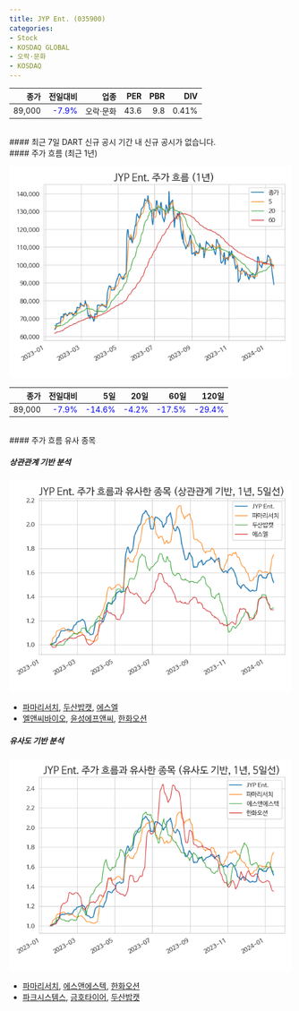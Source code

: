 ```yaml
---
title: JYP Ent. (035900)
categories:
- Stock
- KOSDAQ GLOBAL
- 오락·문화
- KOSDAQ
---
```


|**종가**|**전일대비**|**업종**|**PER**|**PBR**|**DIV**|
|-------:|-----------:|-------:|------:|------:|------:|
|89,000|<span style="color: blue">-7.9%</span>|오락·문화|43.6|9.8|0.41%|

<!-- more -->

<br>
#### 최근 7일 DART 신규 공시
기간 내 신규 공시가 없습니다.

<br>
#### 주가 흐름 (최근 1년)

![035900](/assets/images/stock/035900.png)

|**종가**|**전일대비**|**5일**|**20일**|**60일**|**120일**|
|---:|-------:|--:|---:|---:|----:|
|89,000|<span style="color: blue">-7.9%</span>|<span style="color: blue">-14.6%</span>|<span style="color: blue">-4.2%</span>|<span style="color: blue">-17.5%</span>|<span style="color: blue">-29.4%</span>|

<br>
#### 주가 흐름 유사 종목

##### 상관관계 기반 분석

![035900](/assets/images/stock/035900_corr.png)
- [파마리서치](/214450/), [두산밥캣](/241560/), [에스엘](/005850/)
- [엘앤씨바이오](/290650/), [윤성에프앤씨](/372170/), [한화오션](/042660/)

##### 유사도 기반 분석

![035900](/assets/images/stock/035900_sim.png)
- [파마리서치](/214450/), [에스앤에스텍](/101490/), [한화오션](/042660/)
- [파크시스템스](/140860/), [금호타이어](/073240/), [두산밥캣](/241560/)